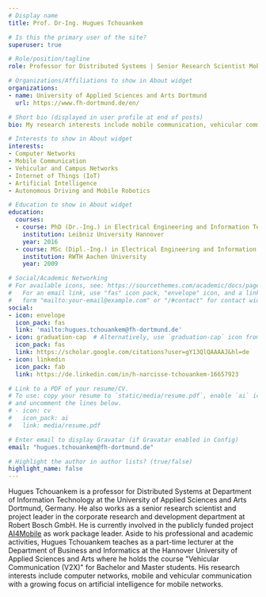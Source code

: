 ```yaml
---
# Display name
title: Prof. Dr-Ing. Hugues Tchouankem

# Is this the primary user of the site?
superuser: true

# Role/position/tagline
role: Professor for Distributed Systems | Senior Research Scientist Mobile Communication

# Organizations/Affiliations to show in About widget
organizations:
- name: University of Applied Sciences and Arts Dortmund
  url: https://www.fh-dortmund.de/en/

# Short bio (displayed in user profile at end of posts)
bio: My research interests include mobile communication, vehicular communication (V2X, C-V2X) and IoT

# Interests to show in About widget
interests:
- Computer Networks
- Mobile Communication
- Vehicular and Campus Networks
- Internet of Things (IoT)
- Artificial Intelligence
- Autonomous Driving and Mobile Robotics

# Education to show in About widget
education:
  courses:
  - course: PhD (Dr.-Ing.) in Electrical Engineering and Information Technology
    institution: Leibniz University Hannover
    year: 2016
  - course: MSc (Dipl.-Ing.) in Electrical Engineering and Information Technology
    institution: RWTH Aachen University
    year: 2009

# Social/Academic Networking
# For available icons, see: https://sourcethemes.com/academic/docs/page-builder/#icons
#   For an email link, use "fas" icon pack, "envelope" icon, and a link in the
#   form "mailto:your-email@example.com" or "/#contact" for contact widget.
social:
- icon: envelope
  icon_pack: fas
  link: 'mailto:hugues.tchouankem@fh-dortmund.de'
- icon: graduation-cap  # Alternatively, use `graduation-cap` icon from `ai` icon pack
  icon_pack: fas
  link: https://scholar.google.com/citations?user=gY13QlQAAAAJ&hl=de
- icon: linkedin
  icon_pack: fab
  link: https://de.linkedin.com/in/h-narcisse-tchouankem-16657923

# Link to a PDF of your resume/CV.
# To use: copy your resume to `static/media/resume.pdf`, enable `ai` icons in `params.toml`, 
# and uncomment the lines below.
# - icon: cv
#   icon_pack: ai
#   link: media/resume.pdf

# Enter email to display Gravatar (if Gravatar enabled in Config)
email: "hugues.tchouankem@fh-dortmund.de"

# Highlight the author in author lists? (true/false)
highlight_name: false
---
```

Hugues Tchouankem is a professor for Distributed Systems at Department of Information Technology at the University of Applied Sciences and Arts Dortmund, Germany. He also works as a senior research scientist and project leader in the corporate research and development department at Robert Bosch GmbH. He is currently involved in the publicly funded project [AI4Mobile](https://www.ai4mobile.org/en/) as work package leader. Aside to his professional and academic activities, Hugues Tchouankem teaches as a part-time lecturer at the Department of Business and Informatics at the Hannover University of Applied Sciences and Arts where he holds the course "Vehicular Communication (V2X)" for Bachelor and Master students. His research interests include computer networks, mobile and vehicular communication with a growing focus on artificial intelligence for mobile networks.


